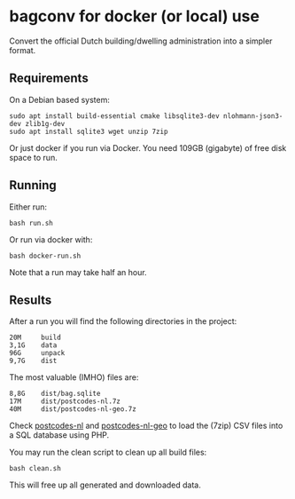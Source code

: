 # bagconv for docker (or local) use

Convert the official Dutch building/dwelling administration into a simpler format.

## Requirements

On a Debian based system:

    sudo apt install build-essential cmake libsqlite3-dev nlohmann-json3-dev zlib1g-dev 
    sudo apt install sqlite3 wget unzip 7zip

Or just docker if you run via Docker. You need 109GB (gigabyte) of free disk space to run.

## Running

Either run:

    bash run.sh

Or run via docker with:

    bash docker-run.sh

Note that a run may take half an hour.

## Results

After a run you will find the following directories in the project:

    20M     build
    3,1G    data
    96G     unpack
    9,7G    dist

The most valuable (IMHO) files are:

    8,8G    dist/bag.sqlite
    17M     dist/postcodes-nl.7z
    40M     dist/postcodes-nl-geo.7z

Check [postcodes-nl](https://github.com/mevdschee/postcodes-nl/) and [postcodes-nl-geo](https://github.com/mevdschee/postcodes-nl-geo/) to load the (7zip) CSV files into a SQL database using PHP. 

You may run the clean script to clean up all build files:

    bash clean.sh

This will free up all generated and downloaded data.
